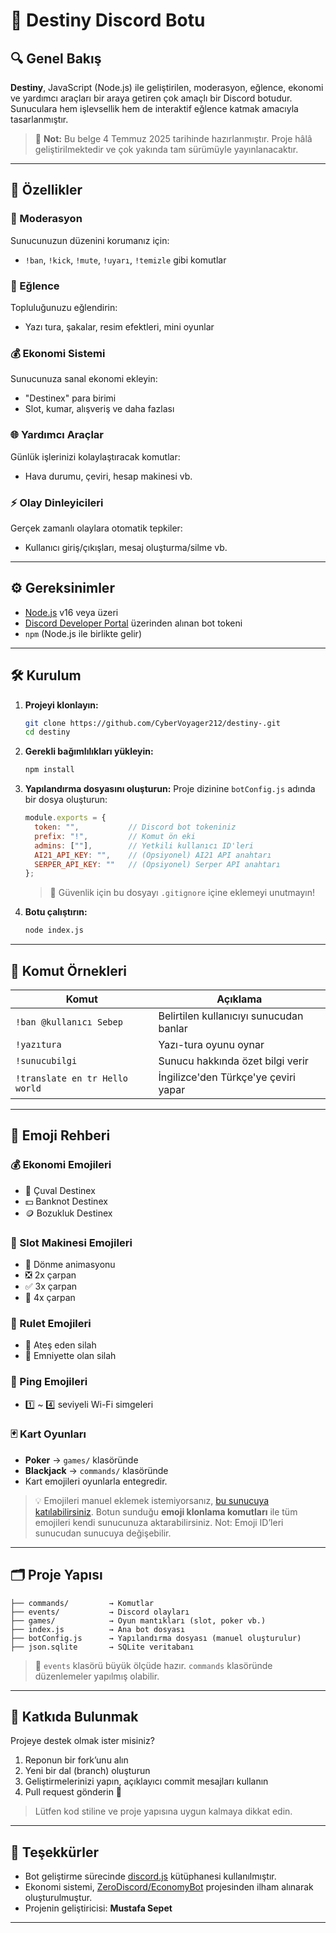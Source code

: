 # 🎯 Destiny Discord Botu

## 🔍 Genel Bakış

**Destiny**, JavaScript (Node.js) ile geliştirilen, moderasyon, eğlence, ekonomi ve yardımcı araçları bir araya getiren çok amaçlı bir Discord botudur. Sunuculara hem işlevsellik hem de interaktif eğlence katmak amacıyla tasarlanmıştır.

> 📅 **Not:** Bu belge 4 Temmuz 2025 tarihinde hazırlanmıştır. Proje hâlâ geliştirilmektedir ve çok yakında tam sürümüyle yayınlanacaktır.

---

## 🚀 Özellikler

### 🔧 Moderasyon

Sunucunuzun düzenini korumanız için:

* `!ban`, `!kick`, `!mute`, `!uyarı`, `!temizle` gibi komutlar

### 🎉 Eğlence

Topluluğunuzu eğlendirin:

* Yazı tura, şakalar, resim efektleri, mini oyunlar

### 💰 Ekonomi Sistemi

Sunucunuza sanal ekonomi ekleyin:

* "Destinex" para birimi
* Slot, kumar, alışveriş ve daha fazlası

### 🌐 Yardımcı Araçlar

Günlük işlerinizi kolaylaştıracak komutlar:

* Hava durumu, çeviri, hesap makinesi vb.

### ⚡ Olay Dinleyicileri

Gerçek zamanlı olaylara otomatik tepkiler:

* Kullanıcı giriş/çıkışları, mesaj oluşturma/silme vb.

---

## ⚙️ Gereksinimler

* [Node.js](https://nodejs.org/) v16 veya üzeri
* [Discord Developer Portal](https://discord.com/developers/applications) üzerinden alınan bot tokeni
* `npm` (Node.js ile birlikte gelir)

---

## 🛠️ Kurulum

1. **Projeyi klonlayın:**

   ```bash
   git clone https://github.com/CyberVoyager212/destiny-.git
   cd destiny
   ```

2. **Gerekli bağımlılıkları yükleyin:**

   ```bash
   npm install
   ```

3. **Yapılandırma dosyasını oluşturun:**
   Proje dizinine `botConfig.js` adında bir dosya oluşturun:

   ```js
   module.exports = {
     token: "",           // Discord bot tokeniniz
     prefix: "!",         // Komut ön eki
     admins: [""],        // Yetkili kullanıcı ID'leri
     AI21_API_KEY: "",    // (Opsiyonel) AI21 API anahtarı
     SERPER_API_KEY: ""   // (Opsiyonel) Serper API anahtarı
   };
   ```

   > 🔐 Güvenlik için bu dosyayı `.gitignore` içine eklemeyi unutmayın!

4. **Botu çalıştırın:**

   ```bash
   node index.js
   ```

---

## 💬 Komut Örnekleri

| Komut                          | Açıklama                                |
| ------------------------------ | --------------------------------------- |
| `!ban @kullanıcı Sebep`        | Belirtilen kullanıcıyı sunucudan banlar |
| `!yazıtura`                    | Yazı-tura oyunu oynar                   |
| `!sunucubilgi`                 | Sunucu hakkında özet bilgi verir        |
| `!translate en tr Hello world` | İngilizce'den Türkçe'ye çeviri yapar    |

---

## 🧩 Emoji Rehberi

### 💰 Ekonomi Emojileri

* 👜 Çuval Destinex
* 💵 Banknot Destinex
* 🪙 Bozukluk Destinex

### 🎰 Slot Makinesi Emojileri

* 🔄 Dönme animasyonu
* ❎ 2x çarpan
* ✅ 3x çarpan
* 💯 4x çarpan

### 🔫 Rulet Emojileri

* 🔫 Ateş eden silah
* 🔫 Emniyette olan silah

### 📶 Ping Emojileri

* 1️⃣ \~ 4️⃣ seviyeli Wi-Fi simgeleri

### 🃏 Kart Oyunları

* **Poker** → `games/` klasöründe
* **Blackjack** → `commands/` klasöründe
* Kart emojileri oyunlarla entegredir.

> 💡 Emojileri manuel eklemek istemiyorsanız, [bu sunucuya katılabilirsiniz](https://discord.gg/9yHudfpq).
> Botun sunduğu **emoji klonlama komutları** ile tüm emojileri kendi sunucunuza aktarabilirsiniz.
> Not: Emoji ID’leri sunucudan sunucuya değişebilir.

---

## 🗂️ Proje Yapısı

```
├── commands/         → Komutlar
├── events/           → Discord olayları
├── games/            → Oyun mantıkları (slot, poker vb.)
├── index.js          → Ana bot dosyası
├── botConfig.js      → Yapılandırma dosyası (manuel oluşturulur)
├── json.sqlite       → SQLite veritabanı
```

> 🧠 `events` klasörü büyük ölçüde hazır. `commands` klasöründe düzenlemeler yapılmış olabilir.

---

## 🤝 Katkıda Bulunmak

Projeye destek olmak ister misiniz?

1. Reponun bir fork’unu alın
2. Yeni bir dal (branch) oluşturun
3. Geliştirmelerinizi yapın, açıklayıcı commit mesajları kullanın
4. Pull request gönderin 🚀

> Lütfen kod stiline ve proje yapısına uygun kalmaya dikkat edin.

---

## 🙏 Teşekkürler

* Bot geliştirme sürecinde [discord.js](https://discord.js.org/) kütüphanesi kullanılmıştır.
* Ekonomi sistemi, [ZeroDiscord/EconomyBot](https://github.com/ZeroDiscord/EconomyBot) projesinden ilham alınarak oluşturulmuştur.
* Projenin geliştiricisi: **Mustafa Sepet**

---
